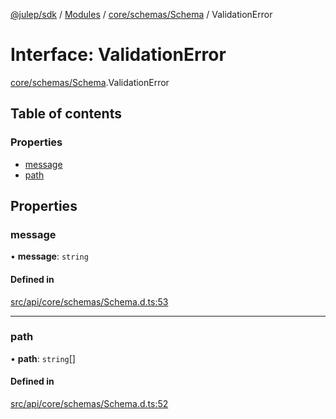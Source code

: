 [@julep/sdk](../README.md) / [Modules](../modules.md) / [core/schemas/Schema](../modules/core_schemas_Schema.md) / ValidationError

# Interface: ValidationError

[core/schemas/Schema](../modules/core_schemas_Schema.md).ValidationError

## Table of contents

### Properties

- [message](core_schemas_Schema.ValidationError.md#message)
- [path](core_schemas_Schema.ValidationError.md#path)

## Properties

### message

• **message**: `string`

#### Defined in

[src/api/core/schemas/Schema.d.ts:53](https://github.com/julep-ai/samantha-monorepo/blob/9aefd53/sdks/js/src/api/core/schemas/Schema.d.ts#L53)

___

### path

• **path**: `string`[]

#### Defined in

[src/api/core/schemas/Schema.d.ts:52](https://github.com/julep-ai/samantha-monorepo/blob/9aefd53/sdks/js/src/api/core/schemas/Schema.d.ts#L52)
